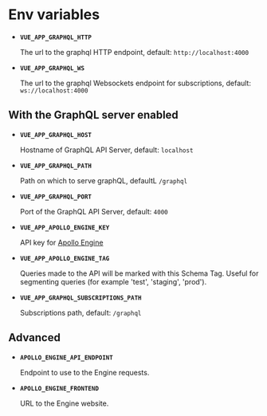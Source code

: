 # Env variables

- **`VUE_APP_GRAPHQL_HTTP`**

  The url to the graphql HTTP endpoint, default: `http://localhost:4000`

- **`VUE_APP_GRAPHQL_WS`**

  The url to the graphql Websockets endpoint for subscriptions, default: `ws://localhost:4000`

## With the GraphQL server enabled

- **`VUE_APP_GRAPHQL_HOST`**

  Hostname of GraphQL API Server, default: `localhost`

- **`VUE_APP_GRAPHQL_PATH`**

  Path on which to serve graphQL, defaultL `/graphql`

- **`VUE_APP_GRAPHQL_PORT`**

  Port of the GraphQL API Server, default: `4000`

- **`VUE_APP_APOLLO_ENGINE_KEY`**

  API key for [Apollo Engine](https://engine.apollographql.com)

- **`VUE_APP_APOLLO_ENGINE_TAG`**

  Queries made to the API will be marked with this Schema Tag. Useful for segmenting queries (for example 'test', 'staging', 'prod').

- **`VUE_APP_GRAPHQL_SUBSCRIPTIONS_PATH`**

  Subscriptions path, default: `/graphql`

## Advanced

- **`APOLLO_ENGINE_API_ENDPOINT`**

  Endpoint to use to the Engine requests.

- **`APOLLO_ENGINE_FRONTEND`**

  URL to the Engine website.
